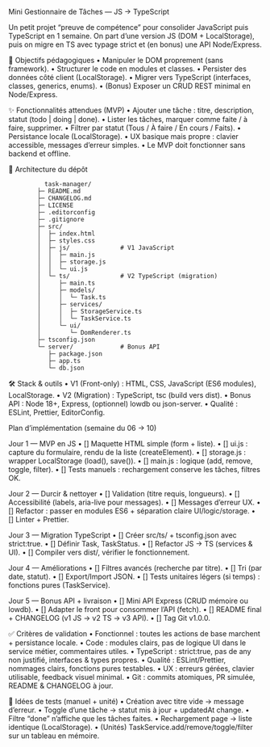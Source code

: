 Mini Gestionnaire de Tâches — JS → TypeScript

Un petit projet “preuve de compétence” pour consolider JavaScript puis TypeScript en 1 semaine. On part d’une version JS (DOM + LocalStorage), puis on migre en TS avec typage strict et (en bonus) une API Node/Express.

🎯 Objectifs pédagogiques
  • Manipuler le DOM proprement (sans framework).
  • Structurer le code en modules et classes.
  • Persister des données côté client (LocalStorage).
  • Migrer vers TypeScript (interfaces, classes, generics, enums).
  • (Bonus) Exposer un CRUD REST minimal en Node/Express.


✨ Fonctionnalités attendues (MVP)
  • Ajouter une tâche : titre, description, statut (todo | doing | done).
  • Lister les tâches, marquer comme faite / à faire, supprimer.
  • Filtrer par statut (Tous / À faire / En cours / Faits).
  • Persistance locale (LocalStorage).
  • UX basique mais propre : clavier accessible, messages d’erreur simples.
  • Le MVP doit fonctionner sans backend et offline.

  🧱 Architecture du dépôt
  
              task-manager/
            ├─ README.md
            ├─ CHANGELOG.md
            ├─ LICENSE
            ├─ .editorconfig
            ├─ .gitignore
            ├─ src/
            │  ├─ index.html
            │  ├─ styles.css
            │  ├─ js/              # V1 JavaScript
            │  │  ├─ main.js
            │  │  ├─ storage.js
            │  │  └─ ui.js
            │  └─ ts/              # V2 TypeScript (migration)
            │     ├─ main.ts
            │     ├─ models/
            │     │  └─ Task.ts
            │     ├─ services/
            │     │  ├─ StorageService.ts
            │     │  └─ TaskService.ts
            │     └─ ui/
            │        └─ DomRenderer.ts
            ├─ tsconfig.json
            └─ server/             # Bonus API
               ├─ package.json
               ├─ app.ts
               └─ db.json

🛠️ Stack & outils
  • V1 (Front-only) : HTML, CSS, JavaScript (ES6 modules), LocalStorage.
  • V2 (Migration) : TypeScript, tsc (build vers dist).
  • Bonus API : Node 18+, Express, (optionnel) lowdb ou json-server.
  • Qualité : ESLint, Prettier, EditorConfig.

Plan d’implémentation (semaine du 06 → 10)

Jour 1 — MVP en JS
  • [] Maquette HTML simple (form + liste).
  • [] ui.js : capture du formulaire, rendu de la liste (createElement).
  • [] storage.js : wrapper LocalStorage (load(), save()).
  • [] main.js : logique (add, remove, toggle, filter).
  • [] Tests manuels : rechargement conserve les tâches, filtres OK.

Jour 2 — Durcir & nettoyer
  • [] Validation (titre requis, longueurs).
  • [] Accessibilité (labels, aria-live pour messages).
  • [] Messages d’erreur UX.
  • [] Refactor : passer en modules ES6 + séparation claire UI/logic/storage.
  • [] Linter + Prettier.

Jour 3 — Migration TypeScript
  • [] Créer src/ts/ + tsconfig.json avec strict:true.
  • [] Définir Task, TaskStatus.
  • [] Refactor JS → TS (services & UI).
  • [] Compiler vers dist/, vérifier le fonctionnement.

Jour 4 — Améliorations
  • [] Filtres avancés (recherche par titre).
  • [] Tri (par date, statut).
  • [] Export/Import JSON.
  • [] Tests unitaires légers (si temps) : fonctions pures (TaskService).

Jour 5 — Bonus API + livraison
  • [] Mini API Express (CRUD mémoire ou lowdb).
  • [] Adapter le front pour consommer l’API (fetch).
  • [] README final + CHANGELOG (v1 JS → v2 TS → v3 API).
  • [] Tag Git v1.0.0.

✅ Critères de validation
  • Fonctionnel : toutes les actions de base marchent + persistance locale.
  • Code : modules clairs, pas de logique UI dans le service métier, commentaires utiles.
  • TypeScript : strict:true, pas de any non justifié, interfaces & types propres.
  • Qualité : ESLint/Prettier, nommages clairs, fonctions pures testables.
  • UX : erreurs gérées, clavier utilisable, feedback visuel minimal.
  • Git : commits atomiques, PR simulée, README & CHANGELOG à jour.

🧪 Idées de tests (manuel + unité)
  • Création avec titre vide → message d’erreur.
  • Toggle d’une tâche → statut mis à jour + updatedAt change.
  • Filtre “done” n’affiche que les tâches faites.
  • Rechargement page → liste identique (LocalStorage).
  • (Unités) TaskService.add/remove/toggle/filter sur un tableau en mémoire.
